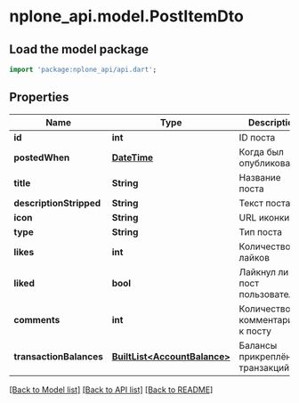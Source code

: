 # nplone_api.model.PostItemDto

## Load the model package
```dart
import 'package:nplone_api/api.dart';
```

## Properties
Name | Type | Description | Notes
------------ | ------------- | ------------- | -------------
**id** | **int** | ID поста | 
**postedWhen** | [**DateTime**](DateTime.md) | Когда был опубликован | 
**title** | **String** | Название поста | 
**descriptionStripped** | **String** | Текст поста | 
**icon** | **String** | URL иконки | 
**type** | **String** | Тип поста | 
**likes** | **int** | Количество лайков | 
**liked** | **bool** | Лайкнул ли пост пользователь | 
**comments** | **int** | Количество комментариев к посту | 
**transactionBalances** | [**BuiltList&lt;AccountBalance&gt;**](AccountBalance.md) | Балансы прикреплённых транзакций | 

[[Back to Model list]](../README.md#documentation-for-models) [[Back to API list]](../README.md#documentation-for-api-endpoints) [[Back to README]](../README.md)



